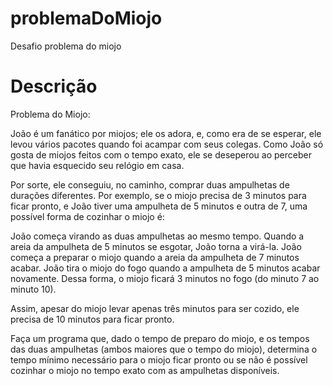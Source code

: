# problemaDoMiojo
Desafio problema do miojo

# Descrição

Problema do Miojo:
 
João é um fanático por miojos; ele os adora, e, como era de se esperar, ele levou vários pacotes quando foi acampar com seus colegas. Como João só gosta de miojos feitos com o tempo exato, ele se deseperou ao perceber que havia esquecido seu relógio em casa.
 
Por sorte, ele conseguiu, no caminho, comprar duas ampulhetas de durações diferentes. Por exemplo, se o miojo precisa de 3 minutos para ficar pronto, e João tiver uma ampulheta de 5 minutos e outra de 7, uma possível forma de cozinhar o miojo é:
 
João começa virando as duas ampulhetas ao mesmo tempo.
Quando a areia da ampulheta de 5 minutos se esgotar, João torna a virá-la.
João começa a preparar o miojo quando a areia da ampulheta de 7 minutos acabar.
João tira o miojo do fogo quando a ampulheta de 5 minutos acabar novamente.
Dessa forma, o miojo ficará 3 minutos no fogo (do minuto 7 ao minuto 10).
 
Assim, apesar do miojo levar apenas três minutos para ser cozido, ele precisa de 10 minutos para ficar pronto.
 
Faça um programa que, dado o tempo de preparo do miojo, e os tempos das duas ampulhetas (ambos maiores que o tempo do miojo), determina o tempo mínimo necessário para o miojo ficar pronto ou se não é possível cozinhar o miojo no tempo exato com as ampulhetas disponíveis.

